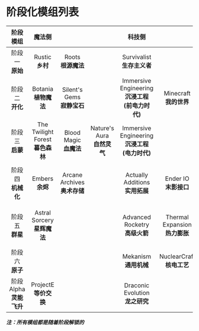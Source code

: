 # 阶段化模组列表

| 阶段模组 | 魔法侧 | | | 科技侧 | | | |
| :-: | :-: | :-: | :-: | :-: | :-: | :-: | :-: |
| 阶段一<br>**原始** | Rustic<br>**乡村** | Roots<br>**根源魔法** | | Survivalist<br>**生存主义者** | | | |
| 阶段二<br>**开化** | Botania<br>**植物魔法** | Silent's Gems<br>**寂静宝石** | | Immersive Engineering<br>**沉浸工程<br>(前电力时代)** | Minecraft<br>**我的世界** | | |
| 阶段三<br>**启蒙** | The Twilight Forest<br>**暮色森林** | Blood Magic<br>**血魔法** | Nature's Aura<br>**自然灵气** | Immersive Engineering<br>**沉浸工程<br>(电力时代)** | | | |
| 阶段四<br>**机械化** | Embers<br>**余烬** | Arcane Archives<br>**奥术存储** | | Actually Additions<br>**实用拓展** | Ender IO<br>**末影接口** | Extra Utilities2<br>**更多实用设备2** | Applied Energistics 2<br>**应用能源2<br>(存储)** |
| 阶段五<br>**群星** | Astral Sorcery<br>**星辉魔法** | | | Advanced Rocketry<br>**高级火箭** | Thermal Expansion<br>**热力膨胀** | Forestry<br>**林业** | Applied Energistics 2<br>**应用能源2<br>（自动化）** |
| 阶段六<br>**原子** | | | | Mekanism<br>**通用机械** | NuclearCraft<br>**核电工艺** | Environmental Tech<br>**环境科技** | |
| 阶段Alpha<br>**灵能飞升** | ProjectE<br>**等价交换** | | | Draconic Evolution<br>**龙之研究** | | | |

***注：所有模组都是随着阶段解锁的***
